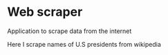 # Web scraper

Application to scrape data from the internet

Here I scrape names of U.S presidents from wikipedia
